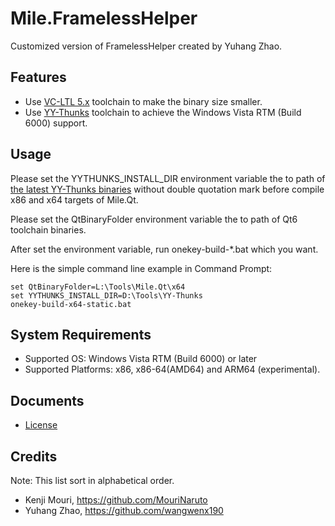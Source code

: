 ﻿# Mile.FramelessHelper

Customized version of FramelessHelper created by Yuhang Zhao.

## Features

- Use [VC-LTL 5.x](https://github.com/Chuyu-Team/VC-LTL5) toolchain to make the
  binary size smaller.
- Use [YY-Thunks](https://github.com/Chuyu-Team/YY-Thunks) toolchain to achieve
  the Windows Vista RTM (Build 6000) support.

## Usage

Please set the YYTHUNKS_INSTALL_DIR environment variable the to path of
[the latest YY-Thunks binaries](https://github.com/Chuyu-Team/YY-Thunks/releases/latest)
without double quotation mark before compile x86 and x64 targets of Mile.Qt.

Please set the QtBinaryFolder environment variable the to path of Qt6 toolchain
binaries.

After set the environment variable, run onekey-build-*.bat which you want.

Here is the simple command line example in Command Prompt:

```
set QtBinaryFolder=L:\Tools\Mile.Qt\x64
set YYTHUNKS_INSTALL_DIR=D:\Tools\YY-Thunks
onekey-build-x64-static.bat
```

## System Requirements

- Supported OS: Windows Vista RTM (Build 6000) or later
- Supported Platforms: x86, x86-64(AMD64) and ARM64 (experimental).

## Documents

- [License](License.md)

## Credits

Note: This list sort in alphabetical order.

- Kenji Mouri, https://github.com/MouriNaruto
- Yuhang Zhao, https://github.com/wangwenx190
